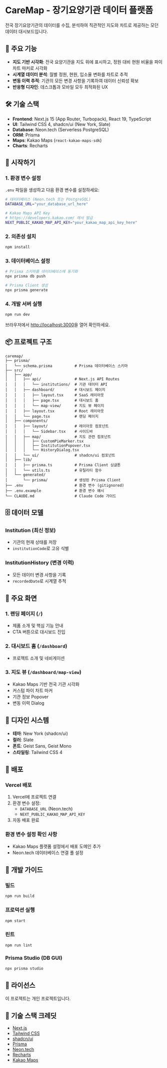 # CareMap - 장기요양기관 데이터 플랫폼

전국 장기요양기관의 데이터를 수집, 분석하여 직관적인 지도와 차트로 제공하는 모던 데이터 대시보드입니다.

## 🌟 주요 기능

- **지도 기반 시각화**: 전국 요양기관을 지도 위에 표시하고, 정원 대비 현원 비율을 파이 차트 마커로 시각화
- **시계열 데이터 분석**: 월별 정원, 현원, 입소율 변화를 차트로 추적
- **변동 이력 추적**: 기관의 모든 변경 사항을 기록하여 데이터 신뢰성 확보
- **반응형 디자인**: 데스크톱과 모바일 모두 최적화된 UX

## 🛠 기술 스택

- **Frontend**: Next.js 15 (App Router, Turbopack), React 19, TypeScript
- **UI**: Tailwind CSS 4, shadcn/ui (New York, Slate)
- **Database**: Neon.tech (Serverless PostgreSQL)
- **ORM**: Prisma
- **Maps**: Kakao Maps (`react-kakao-maps-sdk`)
- **Charts**: Recharts

## 🚀 시작하기

### 1. 환경 변수 설정

`.env` 파일을 생성하고 다음 환경 변수를 설정하세요:

```bash
# 데이터베이스 (Neon.tech 또는 PostgreSQL)
DATABASE_URL="your_database_url_here"

# Kakao Maps API Key
# https://developers.kakao.com/ 에서 발급
NEXT_PUBLIC_KAKAO_MAP_API_KEY="your_kakao_map_api_key_here"
```

### 2. 의존성 설치

```bash
npm install
```

### 3. 데이터베이스 설정

```bash
# Prisma 스키마를 데이터베이스에 동기화
npx prisma db push

# Prisma Client 생성
npx prisma generate
```

### 4. 개발 서버 실행

```bash
npm run dev
```

브라우저에서 [http://localhost:3000](http://localhost:3000)을 열어 확인하세요.

## 📦 프로젝트 구조

```
caremap/
├── prisma/
│   └── schema.prisma          # Prisma 데이터베이스 스키마
├── src/
│   ├── app/
│   │   ├── api/               # Next.js API Routes
│   │   │   └── institutions/  # 기관 데이터 API
│   │   ├── dashboard/         # 대시보드 페이지
│   │   │   ├── layout.tsx     # SaaS 레이아웃
│   │   │   ├── page.tsx       # 대시보드 홈
│   │   │   └── map-view/      # 지도 뷰 페이지
│   │   ├── layout.tsx         # Root 레이아웃
│   │   └── page.tsx           # 랜딩 페이지
│   ├── components/
│   │   ├── layout/            # 레이아웃 컴포넌트
│   │   │   └── Sidebar.tsx    # 사이드바
│   │   ├── map/               # 지도 관련 컴포넌트
│   │   │   ├── CustomPieMarker.tsx
│   │   │   ├── InstitutionPopover.tsx
│   │   │   └── HistoryDialog.tsx
│   │   └── ui/                # shadcn/ui 컴포넌트
│   ├── lib/
│   │   ├── prisma.ts          # Prisma Client 싱글톤
│   │   └── utils.ts           # 유틸리티 함수
│   └── generated/
│       └── prisma/            # 생성된 Prisma Client
├── .env                       # 환경 변수 (gitignored)
├── .env.example               # 환경 변수 예시
└── CLAUDE.md                  # Claude Code 가이드
```

## 🗄 데이터 모델

### Institution (최신 정보)
- 기관의 현재 상태를 저장
- `institutionCode`로 고유 식별

### InstitutionHistory (변경 이력)
- 모든 데이터 변경 사항을 기록
- `recordedDate`로 시계열 추적

## 📱 주요 화면

### 1. 랜딩 페이지 (`/`)
- 제품 소개 및 핵심 기능 안내
- CTA 버튼으로 대시보드 진입

### 2. 대시보드 홈 (`/dashboard`)
- 프로젝트 소개 및 네비게이션

### 3. 지도 뷰 (`/dashboard/map-view`)
- Kakao Maps 기반 전국 기관 시각화
- 커스텀 파이 차트 마커
- 기관 정보 Popover
- 변동 이력 Dialog

## 🎨 디자인 시스템

- **테마**: New York (shadcn/ui)
- **컬러**: Slate
- **폰트**: Geist Sans, Geist Mono
- **스타일링**: Tailwind CSS 4

## 🚢 배포

### Vercel 배포

1. Vercel에 프로젝트 연결
2. 환경 변수 설정:
   - `DATABASE_URL` (Neon.tech)
   - `NEXT_PUBLIC_KAKAO_MAP_API_KEY`
3. 자동 배포 완료

### 환경 변수 설정 확인 사항
- Kakao Maps 플랫폼 설정에서 배포 도메인 추가
- Neon.tech 데이터베이스 연결 풀 설정

## 🔧 개발 가이드

### 빌드

```bash
npm run build
```

### 프로덕션 실행

```bash
npm start
```

### 린트

```bash
npm run lint
```

### Prisma Studio (DB GUI)

```bash
npx prisma studio
```

## 📄 라이선스

이 프로젝트는 개인 프로젝트입니다.

## 🙏 기술 스택 크레딧

- [Next.js](https://nextjs.org/)
- [Tailwind CSS](https://tailwindcss.com/)
- [shadcn/ui](https://ui.shadcn.com/)
- [Prisma](https://www.prisma.io/)
- [Neon.tech](https://neon.tech/)
- [Recharts](https://recharts.org/)
- [Kakao Maps](https://apis.map.kakao.com/)

